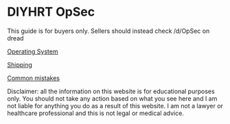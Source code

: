 # DIYHRT OpSec

This guide is for buyers only. Sellers should instead check /d/OpSec on dread

[Operating System](operating_system)

[Shipping](shipping)

[Common mistakes](common_mistakes)

Disclaimer: all the information on this website is for educational purposes only. You should not take any action based on what you see here and I am not liable for anything you do as a result of this website. I am not a lawyer or healthcare professional and this is not legal or medical advice. 